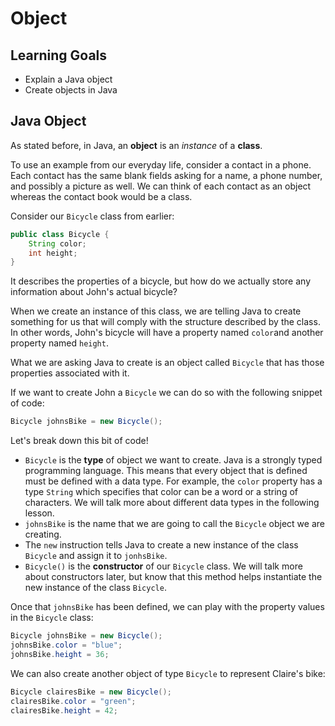 # Object

## Learning Goals

- Explain a Java object
- Create objects in Java

## Java Object

As stated before, in Java, an **object** is an _instance_ of a **class**.

To use an example from our everyday life, consider a contact in a phone. Each contact has the same blank fields
asking for a name, a phone number, and possibly a picture as well. We can think of each contact as an object whereas
the contact book would be a class.

Consider our `Bicycle` class from earlier:

```java
public class Bicycle {
    String color;
    int height;
} 
```

It describes the properties of a bicycle, but how do we actually store any information about John's actual bicycle?

When we create an instance of this class, we are telling Java to create something for us that will comply with the
structure described by the class. In other words, John's bicycle will have a property named `color`and another property
named `height`.

What we are asking Java to create is an object called `Bicycle` that has those properties associated with it.

If we want to create John a `Bicycle` we can do so with the following snippet of code:

```java
Bicycle johnsBike = new Bicycle(); 
```

Let's break down this bit of code!

- `Bicycle` is the **type** of object we want to create. Java is a strongly typed programming language. This means that
every object that is defined must be defined with a data type. For example, the `color` property has a type `String`
which specifies that color can be a word or a string of characters. We will talk more about different data types in the
following lesson.
- `johnsBike` is the name that we are going to call the `Bicycle` object we are creating.
- The `new` instruction tells Java to create a new instance of the class `Bicycle` and assign it to `jonhsBike`.
- `Bicycle()` is the **constructor** of our `Bicycle` class. We will talk more about constructors later, but know that
this method helps instantiate the new instance of the class `Bicycle`.

Once that `johnsBike` has been defined, we can play with the property values in the `Bicycle` class:

```java
Bicycle johnsBike = new Bicycle();
johnsBike.color = "blue";
johnsBike.height = 36;
```

We can also create another object of type `Bicycle` to represent Claire's bike:

```java
Bicycle clairesBike = new Bicycle();
clairesBike.color = "green";
clairesBike.height = 42;
```
